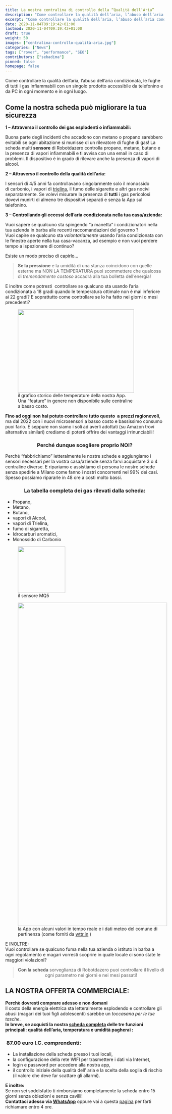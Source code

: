 ```yaml
---
title: La nostra centralina di controllo della “Qualità dell’Aria”
description: "Come controllare la qualità dell’aria, l’abuso dell’aria condizionata, le fughe di tutti i gas infiammabili con un singolo prodotto accessibile da telefonino e da PC in ogni momento e in ogni luogo."
excerpt: "Come controllare la qualità dell’aria, l’abuso dell’aria condizionata, le fughe di tutti i gas infiammabili con un singolo prodotto accessibile da telefonino e da PC in ogni momento e in ogni luogo."
date: 2020-11-04T09:19:42+01:00
lastmod: 2020-11-04T09:19:42+01:00
draft: true
weight: 50
images: ["centralina-controllo-qualità-aria.jpg"]
categories: ["News"]
tags: ["rover", "performance", "SEO"]
contributors: ["sebadima"]
pinned: false
homepage: false
---
```


Come controllare la qualità dell&#8217;aria, l&#8217;abuso dell&#8217;aria condizionata, le fughe di tutti i gas infiammabili con un singolo prodotto accessibile da telefonino e da PC in ogni momento e in ogni luogo.

## Come la nostra scheda può migliorare la tua sicurezza

**1 – Attraverso il controllo dei gas esplodenti o infiammabili:**

Buona parte degli incidenti che accadono con metano o propano sarebbero evitabili se ogni abitazione si munisse di un rilevatore di fughe di gas! La scheda multi **sensore** di Robotdazero controlla propano, metano, butano e la presenza di vapori infiammabili e ti avvisa con una email in caso di problemi. Il dispositivo è in grado di rilevare anche la presenza di vapori di alcool.

**2 &#8211; Attraverso il controllo della qualità dell&#8217;aria:**

I sensori di 4/5 anni fa controllavano singolarmente solo il monossido  
di carbonio, i vapori di [trielina][1], il fumo delle sigarette e altri gas nocivi separatamente. Se volevi misurare la presenza di **tutti** i gas pericolosi dovevi munirti di almeno tre dispositivi separati e senza la App sul telefonino.

**3 &#8211; Controllando gli eccessi dell&#8217;aria condizionata nella tua casa/azienda:**

Vuoi sapere se qualcuno sta spingendo &#8220;a manetta&#8221; i condizionatori nella tua azienda in barba alle recenti raccomandazioni del governo ?  
Vuoi capire se qualcuno sta _volontariamente_ usando l&#8217;aria condizionata con le finestre aperte nella tua casa-vacanza, ad esempio e non vuoi perdere tempo a ispezionare di continuo?

Esiste un modo preciso di capirlo&#8230;

> **Se la pressione** e la umidità di una stanza coincidono con quelle esterne ma NON LA TEMPERATURA puoi scommettere che qualcosa di _tremendamente costoso_ accadrà alla tua bolletta dell&#8217;energia!

E inoltre come potresti  controllare se qualcuno sta usando l&#8217;aria condizionata a 18 gradi quando le temperatura ottimale non è mai inferiore ai 22 gradi? E soprattutto come controllare se lo ha fatto nei giorni o mesi precedenti?

<figure id="attachment_3270" aria-describedby="caption-attachment-3270" style="width: 368px" class="wp-caption aligncenter"><img decoding="async" loading="lazy" class="wp-image-3270 size-full" src="https://www.robotdazero.it/wp-content/uploads/2022/09/104.png" alt="" width="368" height="264" srcset="https://www.robotdazero.it/wp-content/uploads/2022/09/104.png 368w, https://www.robotdazero.it/wp-content/uploads/2022/09/104-300x215.png 300w" sizes="(max-width: 368px) 100vw, 368px" /><figcaption id="caption-attachment-3270" class="wp-caption-text">il grafico storico delle temperature della nostra App. Una &#8220;feature&#8221; in genere non disponibile sulle centraline a basso costo.</figcaption></figure>

**Fino ad oggi non hai potuto controllare tutto questo  a prezzi ragionevoli**, ma dal 2022 con i nuovi microsensori a basso costo e bassissimo consumo puoi farlo. E seppure non siamo i soli ad averli adottati (su Amazon trovi alternative similari) crediamo di poterti offrire dei vantaggi irrinunciabili!

<h3 style="text-align: center;">
  <strong>Perché dunque scegliere proprio NOI?</strong>
</h3>

Perché &#8220;fabbrichiamo&#8221; letteralmente le nostre schede e aggiungiamo i sensori necessari per la vostra casa/aziende senza farvi acquistare 3 o 4 centraline diverse. E ripariamo e assistiamo di persona le nostre schede senza spedirle a Milano come fanno i nostri concorrenti nel 99% dei casi. Spesso possiamo ripararle in 48 ore a costi molto bassi.

<h3 style="text-align: center;">
  La tabella completa dei gas rilevati dalla scheda:
</h3>

  * Propano,
  * Metano,
  * Butano,
  * vapori di Alcool,
  * vapori di Trielina,
  * fumo di sigaretta,
  * Idrocarburi aromatici,
  * Monossido di Carbonio

<figure id="attachment_3264" aria-describedby="caption-attachment-3264" style="width: 150px" class="wp-caption aligncenter"><img decoding="async" loading="lazy" class="wp-image-3264 size-full" src="https://www.robotdazero.it/wp-content/uploads/2022/09/download.jpeg" alt="" width="150" height="147" /><figcaption id="caption-attachment-3264" class="wp-caption-text">il sensore MQ5</figcaption></figure>

<figure id="attachment_3267" aria-describedby="caption-attachment-3267" style="width: 473px" class="wp-caption aligncenter"><img decoding="async" loading="lazy" class="wp-image-3267 size-large" src="https://www.robotdazero.it/wp-content/uploads/2022/09/unnamed-473x1024.jpg" alt="" width="473" height="1024" srcset="https://www.robotdazero.it/wp-content/uploads/2022/09/unnamed-473x1024.jpg 473w, https://www.robotdazero.it/wp-content/uploads/2022/09/unnamed-600x1300.jpg 600w, https://www.robotdazero.it/wp-content/uploads/2022/09/unnamed-138x300.jpg 138w, https://www.robotdazero.it/wp-content/uploads/2022/09/unnamed-768x1664.jpg 768w, https://www.robotdazero.it/wp-content/uploads/2022/09/unnamed-709x1536.jpg 709w, https://www.robotdazero.it/wp-content/uploads/2022/09/unnamed-945x2048.jpg 945w, https://www.robotdazero.it/wp-content/uploads/2022/09/unnamed.jpg 1080w" sizes="(max-width: 473px) 100vw, 473px" /><figcaption id="caption-attachment-3267" class="wp-caption-text">la App con alcuni valori in tempo reale e i dati meteo del comune di pertinenza (come forniti da <a href="https://wttr.in/" target="_blank" rel="noopener">wttr.in</a> )</figcaption></figure>

E INOLTRE:  
Vuoi controllare se qualcuno fuma nella tua azienda o istituto in barba a ogni regolamento e magari vorresti scoprire in quale locale ci sono state le maggiori violazioni?

> <p style="text-align: center;">
>   <strong>Con la scheda</strong> sorveglianza di Robotdazero puoi controllare il livello di ogni parametro nei giorni e nei mesi passati!
> </p>

## LA NOSTRA OFFERTA COMMERCIALE:

**Perchè dovresti comprare adesso e non domani**  
Il costo della energia elettrica sta letteralmente esplodendo e controllare gli abusi (magari dei tuoi figli adolescenti) sarebbe un _toccasana per le tue tasche_.  
**In breve, se acquisti la nostra [scheda completa][2] delle tre funzioni principali: qualità dell&#8217;aria, temperatura e umidità pagherai :**

###  87.00 euro I.C. comprendenti:

  * La installazione della scheda presso i tuoi locali,
  * la configurazione della rete WIFI per trasmettere i dati via Internet,
  * login e password per accedere alla nostra app,
  * il controllo iniziale della qualità dell&#8217; aria e la scelta della soglia di rischio (il valore che deve far scattare gli allarmi).

**E inoltre:**  
Se non sei soddisfatto ti rimborsiamo completamente la scheda entro 15 giorni senza obiezioni e senza cavilli!  
**Contattaci adesso via [WhatsApp][3]** oppure vai a questa [pagina][4] per farti richiamare entro 4 ore.

 [1]: https://ilsalvagente.it/2016/11/09/agenti-cancerogeni-nella-lista-entra-anche-il-virus-hiv-e-la-trielina/
 [2]: https://www.robotdazero.it/prodotto/centralina-di-controllo-della-qualita-dellaria/
 [3]: https://wa.me/message/TE75GBWRWBCEM1
 [4]: https://www.robotdazero.it/book/
